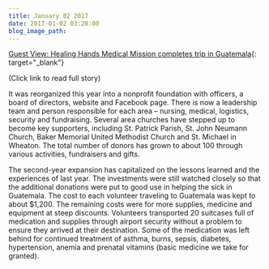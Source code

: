 ```yaml
---
title: January 02 2017
date: 2017-01-02 03:28:00
blog_image_path:
---
```


[Guest View: Healing Hands Medical Mission completes trip in Guatemala](https://www.kcchronicle.com/2016/07/07/guest-view-healing-hands-medical-mission-completes-trip-in-guatemala/ai2xf8u/){: target="_blank"}

(Click link to read full story) 

It was reorganized this year into a nonprofit foundation with officers, a board of directors, website and Facebook page. There is now a leadership team and person responsible for each area – nursing, medical, logistics, security and fundraising. Several area churches have stepped up to become key supporters, including St. Patrick Parish, St. John Neumann Church, Baker Memorial United Methodist Church and St. Michael in Wheaton. The total number of donors has grown to about 100 through various activities, fundraisers and gifts.

The second-year expansion has capitalized on the lessons learned and the experiences of last year. The investments were still watched closely so that the additional donations were put to good use in helping the sick in Guatemala. The cost to each volunteer traveling to Guatemala was kept to about $1,200. The remaining costs were for more supplies, medicine and equipment at steep discounts. Volunteers transported 20 suitcases full of medication and supplies through airport security without a problem to ensure they arrived at their destination. Some of the medication was left behind for continued treatment of asthma, burns, sepsis, diabetes, hypertension, anemia and prenatal vitamins (basic medicine we take for granted).